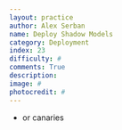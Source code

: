 ```yaml
---
layout: practice
author: Alex Serban
name: Deploy Shadow Models
category: Deployment
index: 23
difficulty: #
comments: True
description:
image: #
photocredit: #
---
```


- or canaries
